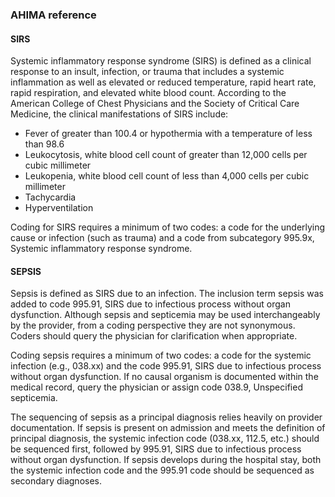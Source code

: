 ### AHIMA reference

#### SIRS
Systemic inflammatory response syndrome (SIRS) is defined as a clinical response to an insult, infection, or trauma that includes a systemic inflammation as well as elevated or reduced temperature, rapid heart rate, rapid respiration, and elevated white blood count. According to the American College of Chest Physicians and the Society of Critical Care Medicine, the clinical manifestations of SIRS include:

  * Fever of greater than 100.4 or hypothermia with a temperature of less than 98.6
  * Leukocytosis, white blood cell count of greater than 12,000 cells per cubic millimeter
  * Leukopenia, white blood cell count of less than 4,000 cells per cubic millimeter
  * Tachycardia
  * Hyperventilation
  
Coding for SIRS requires a minimum of two codes: a code for the underlying cause or infection (such as trauma) and a code from subcategory 995.9x, Systemic inflammatory response syndrome.

#### SEPSIS
Sepsis is defined as SIRS due to an infection. The inclusion term sepsis was added to code 995.91, SIRS due to infectious process without organ dysfunction. Although sepsis and septicemia may be used interchangeably by the provider, from a coding perspective they are not synonymous. Coders should query the physician for clarification when appropriate.

Coding sepsis requires a minimum of two codes: a code for the systemic infection (e.g., 038.xx) and the code 995.91, SIRS due to infectious process without organ dysfunction. If no causal organism is documented within the medical record, query the physician or assign code 038.9, Unspecified septicemia.

The sequencing of sepsis as a principal diagnosis relies heavily on provider documentation. If sepsis is present on admission and meets the definition of principal diagnosis, the systemic infection code (038.xx, 112.5, etc.) should be sequenced first, followed by 995.91, SIRS due to infectious process without organ dysfunction. If sepsis develops during the hospital stay, both the systemic infection code and the 995.91 code should be sequenced as secondary diagnoses.
